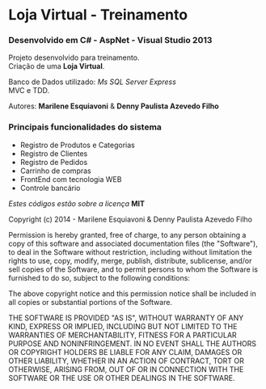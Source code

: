 # Loja Virtual - Treinamento

### Desenvolvido em C# - AspNet - Visual Studio 2013

Projeto desenvolvido para treinamento.  
Criação de uma **Loja Virtual**.

Banco de Dados utilizado: _Ms SQL Server Express_  
MVC e TDD.

Autores: **Marilene Esquiavoni** & **Denny Paulista Azevedo Filho**

### Principais funcionalidades do sistema

- Registro de Produtos e Categorias
- Registro de Clientes
- Registro de Pedidos
- Carrinho de compras
- FrontEnd com tecnologia WEB
- Controle bancário

_Estes códigos estão sobre a licença_ **MIT**

Copyright (c) 2014 - Marilene Esquiavoni & Denny Paulista Azevedo Filho

Permission is hereby granted, free of charge, to any person obtaining a copy
of this software and associated documentation files (the "Software"), to deal
in the Software without restriction, including without limitation the rights
to use, copy, modify, merge, publish, distribute, sublicense, and/or sell
copies of the Software, and to permit persons to whom the Software is
furnished to do so, subject to the following conditions:

The above copyright notice and this permission notice shall be included in all
copies or substantial portions of the Software.

THE SOFTWARE IS PROVIDED "AS IS", WITHOUT WARRANTY OF ANY KIND, EXPRESS OR
IMPLIED, INCLUDING BUT NOT LIMITED TO THE WARRANTIES OF MERCHANTABILITY,
FITNESS FOR A PARTICULAR PURPOSE AND NONINFRINGEMENT. IN NO EVENT SHALL THE
AUTHORS OR COPYRIGHT HOLDERS BE LIABLE FOR ANY CLAIM, DAMAGES OR OTHER
LIABILITY, WHETHER IN AN ACTION OF CONTRACT, TORT OR OTHERWISE, ARISING FROM,
OUT OF OR IN CONNECTION WITH THE SOFTWARE OR THE USE OR OTHER DEALINGS IN THE
SOFTWARE.
